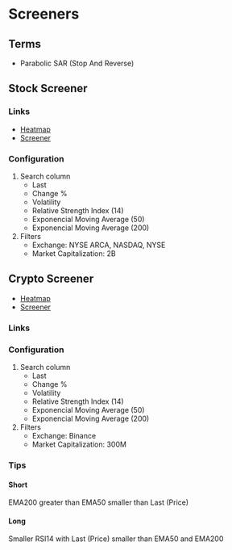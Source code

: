 # Screeners

<!--
https://statusinvest.com.br/indices/ibovespa
-->

## Terms

- Parabolic SAR (Stop And Reverse)

## Stock Screener

### Links

- [Heatmap](https://tradingview.com/heatmap/stock/)
- [Screener](https://tradingview.com/screener/)

### Configuration

1. Search column
   - Last
   - Change %
   - Volatility
   - Relative Strength Index (14)
   - Exponencial Moving Average (50)
   - Exponencial Moving Average (200)
2. Filters
   - Exchange: NYSE ARCA, NASDAQ, NYSE
   - Market Capitalization: 2B

## Crypto Screener

- [Heatmap](https://tradingview.com/heatmap/crypto/)
- [Screener](https://tradingview.com/crypto-screener/)

### Links

### Configuration

1. Search column
   - Last
   - Change %
   - Volatility
   - Relative Strength Index (14)
   - Exponencial Moving Average (50)
   - Exponencial Moving Average (200)
2. Filters
   - Exchange: Binance
   - Market Capitalization: 300M

### Tips

#### Short

EMA200 greater than EMA50 smaller than Last (Price)

#### Long

Smaller RSI14 with Last (Price) smaller than EMA50 and EMA200

